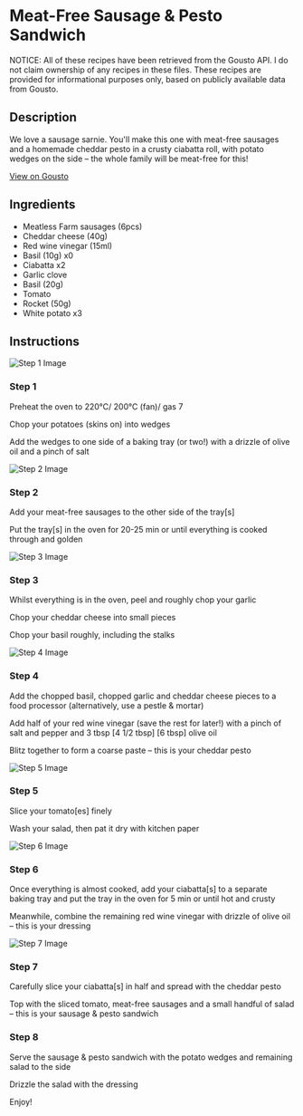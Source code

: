 # Meat-Free Sausage & Pesto Sandwich

NOTICE: All of these recipes have been retrieved from the Gousto API. I do not claim ownership of any recipes in these files. These recipes are provided for informational purposes only, based on publicly available data from Gousto.

## Description

We love a sausage sarnie. You'll make this one with meat-free sausages and a homemade cheddar pesto in a crusty ciabatta roll, with potato wedges on the side – the whole family will be meat-free for this!

[View on Gousto](https://www.gousto.co.uk/recipes/cookbook/meat-free-sausage-pesto-sandwich)

## Ingredients

- Meatless Farm sausages (6pcs)
- Cheddar cheese (40g)
- Red wine vinegar (15ml)
- Basil (10g) x0
- Ciabatta x2
- Garlic clove
- Basil (20g)
- Tomato
- Rocket (50g)
- White potato x3

## Instructions

![Step 1 Image](https://production-media.gousto.co.uk/cms/recipe-step-image/Step-1-1578321204286-x200.jpg)

### Step 1

Preheat the oven to 220°C/ 200°C (fan)/ gas 7

Chop your potatoes (skins on) into wedges

Add the wedges to one side of a baking tray (or two!) with a drizzle of olive oil and a pinch of salt

![Step 2 Image](https://production-media.gousto.co.uk/cms/recipe-step-image/Step-2-1578321209400-x200.jpg)

### Step 2

Add your meat-free sausages to the other side of the tray[s]

Put the tray[s] in the oven for 20-25 min or until everything is cooked through and golden

![Step 3 Image](https://production-media.gousto.co.uk/cms/recipe-step-image/Step-3-1578321214973-x200.jpg)

### Step 3

Whilst everything is in the oven, peel and roughly chop your garlic

Chop your cheddar cheese into small pieces

Chop your basil roughly, including the stalks

![Step 4 Image](https://production-media.gousto.co.uk/cms/recipe-step-image/Step-4-1578321219737-x200.jpg)

### Step 4

Add the chopped basil, chopped garlic and cheddar cheese pieces to a food processor (alternatively, use a pestle & mortar)

Add half of your red wine vinegar (save the rest for later!) with a pinch of salt and pepper and 3 tbsp <span class="text-purple">[4 1/2 tbsp] </span><span class="text-danger">[6 tbsp] </span>olive oil

Blitz together to form a coarse paste – this is your cheddar pesto

![Step 5 Image](https://production-media.gousto.co.uk/cms/recipe-step-image/Step-5-1578321224064-x200.jpg)

### Step 5

Slice your tomato[es] finely

Wash your salad, then pat it dry with kitchen paper

![Step 6 Image](https://production-media.gousto.co.uk/cms/recipe-step-image/Step-6-1578321230027-x200.jpg)

### Step 6

Once everything is almost cooked, add your ciabatta[s] to a separate baking tray and put the tray in the oven for 5 min or until hot and crusty

Meanwhile, combine the remaining red wine vinegar with drizzle of olive oil – this is your dressing

![Step 7 Image](https://production-media.gousto.co.uk/cms/recipe-step-image/Step-7-1578321234962-x200.jpg)

### Step 7

Carefully slice your ciabatta[s] in half and spread with the cheddar pesto

Top with the sliced tomato, meat-free sausages and a small handful of salad – this is your sausage & pesto sandwich

### Step 8

Serve the sausage & pesto sandwich with the potato wedges and remaining salad to the side

Drizzle the salad with the dressing

Enjoy!

